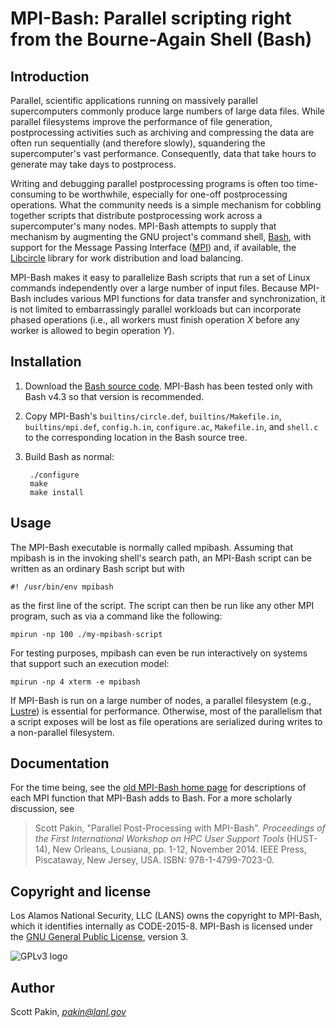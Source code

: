 MPI-Bash: Parallel scripting right from the Bourne-Again Shell (Bash)
=====================================================================

Introduction
------------

Parallel, scientific applications running on massively parallel supercomputers commonly produce large numbers of large data files.  While parallel filesystems improve the performance of file generation, postprocessing activities such as archiving and compressing the data are often run sequentially (and therefore slowly), squandering the supercomputer's vast performance.  Consequently, data that take hours to generate may take days to postprocess.

Writing and debugging parallel postprocessing programs is often too time-consuming to be worthwhile, especially for one-off postprocessing operations. What the community needs is a simple mechanism for cobbling together scripts that distribute postprocessing work across a supercomputer's many nodes. MPI-Bash attempts to supply that mechanism by augmenting the GNU project's command shell, [Bash](http://www.gnu.org/software/bash/), with support for the Message Passing Interface ([MPI](http://www.mpi-forum.org/)) and, if available, the [Libcircle](http://hpc.github.io/libcircle/) library for work distribution and load balancing.

MPI-Bash makes it easy to parallelize Bash scripts that run a set of Linux commands independently over a large number of input files. Because MPI-Bash includes various MPI functions for data transfer and synchronization, it is not limited to embarrassingly parallel workloads but can incorporate phased operations (i.e., all workers must finish operation *X* before any worker is allowed to begin operation *Y*).

Installation
------------

1. Download the [Bash source code](http://www.gnu.org/software/bash/).  MPI-Bash has been tested only with Bash v4.3 so that version is recommended.

2. Copy MPI-Bash's `builtins/circle.def`, `builtins/Makefile.in`, `builtins/mpi.def`, `config.h.in`, `configure.ac`, `Makefile.in`, and `shell.c` to the corresponding location in the Bash source tree.

3. Build Bash as normal:

        ./configure
        make
        make install

Usage
-----

The MPI-Bash executable is normally called mpibash. Assuming that mpibash is in the invoking shell's search path, an MPI-Bash script can be written as an ordinary Bash script but with

    #! /usr/bin/env mpibash

as the first line of the script. The script can then be run like any other MPI program, such as via a command like the following:

    mpirun -np 100 ./my-mpibash-script

For testing purposes, mpibash can even be run interactively on systems that support such an execution model:

    mpirun -np 4 xterm -e mpibash

If MPI-Bash is run on a large number of nodes, a parallel filesystem (e.g., [Lustre](http://lustre.opensfs.org/)) is essential for performance. Otherwise, most of the parallelism that a script exposes will be lost as file operations are serialized during writes to a non-parallel filesystem.

Documentation
-------------

For the time being, see the [old MPI-Bash home page](http://www.ccs3.lanl.gov/~pakin/software/mpibash-4.3.html) for descriptions of each MPI function that MPI-Bash adds to Bash.  For a more scholarly discussion, see

> Scott Pakin, "Parallel Post-Processing with MPI-Bash".  *Proceedings of the First International Workshop on HPC User Support Tools* (HUST-14), New Orleans, Lousiana, pp. 1-12, November 2014.  IEEE Press, Piscataway, New Jersey, USA. ISBN: 978-1-4799-7023-0.

Copyright and license
---------------------

Los Alamos National Security, LLC (LANS) owns the copyright to MPI-Bash, which it identifies internally as CODE-2015-8.  MPI-Bash is licensed under the [GNU General Public License](https://gnu.org/licenses/gpl.html), version 3.

![GPLv3 logo](https://gnu.org/graphics/gplv3-127x51.png "GNU General Public License, version 3")

Author
------

Scott Pakin, [_pakin@lanl.gov_](mailto:pakin@lanl.gov)
